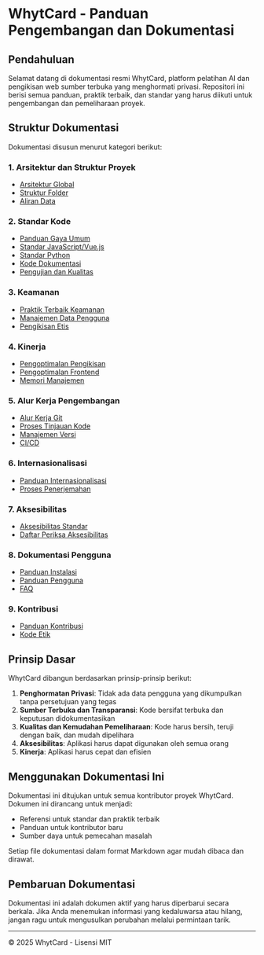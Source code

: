 # WhytCard - Panduan Pengembangan dan Dokumentasi 

## Pendahuluan 

Selamat datang di dokumentasi resmi WhytCard, platform pelatihan AI dan pengikisan web sumber terbuka yang menghormati privasi. Repositori ini berisi semua panduan, praktik terbaik, dan standar yang harus diikuti untuk pengembangan dan pemeliharaan proyek. 

## Struktur Dokumentasi 

Dokumentasi disusun menurut kategori berikut: 

### 1. Arsitektur dan Struktur Proyek 
- [Arsitektur Global](./architecture/ARCHITECTURE_EN.md) 
- [Struktur Folder](./architecture/FOLDER_STRUCTURE_EN.md) 
- [Aliran Data](./architecture/DATA_FLOW_EN.md) 

### 2. Standar Kode 
- [Panduan Gaya Umum](./code_standards/STYLE_GUIDE_EN.md) 
- [Standar JavaScript/Vue.js](./code_standards/JAVASCRIPT_STANDARDS_EN.md) 
- [Standar Python](./code_standards/PYTHON_STANDARDS_EN.md) 
- [Kode Dokumentasi](./code_standards/CODE_DOCUMENTATION_EN.md) 
- [Pengujian dan Kualitas](./code_standards/TESTING_EN.md) 

### 3. Keamanan 
- [Praktik Terbaik Keamanan](./security/SECURITY_PRACTICES_EN.md) 
- [Manajemen Data Pengguna](./security/USER_DATA_EN.md) 
- [Pengikisan Etis](./security/ETHICAL_SCRAPING_EN.md) 

### 4. Kinerja 
- [Pengoptimalan Pengikisan](./performance/SCRAPING_OPTIMIZATION_EN.md) 
- [Pengoptimalan Frontend](./performance/FRONTEND_OPTIMIZATION_EN.md) 
- [Memori Manajemen](./performance/MEMORY_MANAGEMENT_EN.md) 

### 5. Alur Kerja Pengembangan 
- [Alur Kerja Git](./workflow/GIT_WORKFLOW_EN.md) 
- [Proses Tinjauan Kode](./workflow/CODE_REVIEW_EN.md) 
- [Manajemen Versi](./workflow/VERSIONING_EN.md) 
- [CI/CD](./workflow/CI_CD_EN.md) 

### 6. Internasionalisasi 
- [Panduan Internasionalisasi](./i18n/I18N_GUIDE_EN.md) 
- [Proses Penerjemahan](./i18n/TRANSLATION_PROCESS_EN.md) 

### 7. Aksesibilitas 
- [Aksesibilitas Standar](./accessibility/ACCESSIBILITY_STANDARDS_EN.md) 
- [Daftar Periksa Aksesibilitas](./accessibility/ACCESSIBILITY_CHECKLIST_EN.md) 

### 8. Dokumentasi Pengguna 
- [Panduan Instalasi](./user_docs/INSTALLATION_EN.md) 
- [Panduan Pengguna](./user_docs/USER_GUIDE_EN.md) 
- [FAQ](./user_docs/FAQ_EN.md) 

### 9. Kontribusi 
- [Panduan Kontribusi](./contribution/CONTRIBUTING_EN.md) 
- [Kode Etik](./contribution/CODE_OF_CONDUCT_EN.md) 

## Prinsip Dasar 

WhytCard dibangun berdasarkan prinsip-prinsip berikut: 

1. **Penghormatan Privasi**: Tidak ada data pengguna yang dikumpulkan tanpa persetujuan yang tegas 
2. **Sumber Terbuka dan Transparansi**: Kode bersifat terbuka dan keputusan didokumentasikan 
3. **Kualitas dan Kemudahan Pemeliharaan**: Kode harus bersih, teruji dengan baik, dan mudah dipelihara 
4. **Aksesibilitas**: Aplikasi harus dapat digunakan oleh semua orang 
5. **Kinerja**: Aplikasi harus cepat dan efisien 

## Menggunakan Dokumentasi Ini 

Dokumentasi ini ditujukan untuk semua kontributor proyek WhytCard. Dokumen ini dirancang untuk menjadi: 

- Referensi untuk standar dan praktik terbaik 
- Panduan untuk kontributor baru 
- Sumber daya untuk pemecahan masalah 

Setiap file dokumentasi dalam format Markdown agar mudah dibaca dan dirawat. 

## Pembaruan Dokumentasi 

Dokumentasi ini adalah dokumen aktif yang harus diperbarui secara berkala. Jika Anda menemukan informasi yang kedaluwarsa atau hilang, jangan ragu untuk mengusulkan perubahan melalui permintaan tarik. 

---

© 2025 WhytCard - Lisensi MIT 